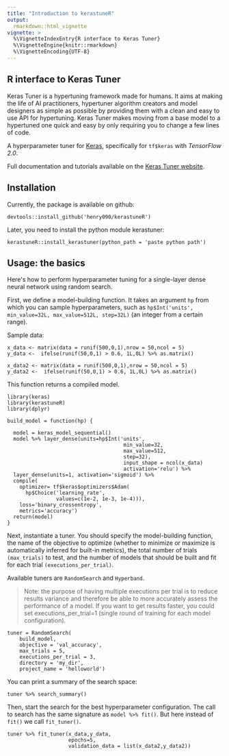 ```yaml
---
title: "Introduction to kerastuneR"
output:
  rmarkdown::html_vignette
vignette: >
  %\VignetteIndexEntry{R interface to Keras Tuner}
  %\VignetteEngine{knitr::rmarkdown}
  %\VignetteEncoding{UTF-8}
---
```




## R interface to Keras Tuner

Keras Tuner is a hypertuning framework made for humans. 
It aims at making the life of AI practitioners, hypertuner algorithm creators and model designers as simple as possible by providing them with a clean and easy to use API for hypertuning. Keras Tuner makes moving from a base model to a hypertuned one quick and easy by only requiring you to change a few lines of code.

A hyperparameter tuner for [Keras](https://keras.io/), specifically for ```tf$keras``` with *TensorFlow 2.0*.

Full documentation and tutorials available on the [Keras Tuner website](https://henry090.github.io/kerastuneR/).

## Installation

Currently, the package is available on github:

```
devtools::install_github('henry090/kerastuneR')
```

Later, you need to install the python module kerastuner:

```
kerastuneR::install_kerastuner(python_path = 'paste python path')
```

## Usage: the basics

Here's how to perform hyperparameter tuning for a single-layer dense neural network using random search.

First, we define a model-building function. It takes an argument ```hp``` from which you can sample hyperparameters, such as ```hp$Int('units', min_value=32L, max_value=512L, step=32L)``` (an integer from a certain range).

Sample data:

```
x_data <- matrix(data = runif(500,0,1),nrow = 50,ncol = 5)
y_data <-  ifelse(runif(50,0,1) > 0.6, 1L,0L) %>% as.matrix()

x_data2 <- matrix(data = runif(500,0,1),nrow = 50,ncol = 5)
y_data2 <-  ifelse(runif(50,0,1) > 0.6, 1L,0L) %>% as.matrix()
```

This function returns a compiled model.

```
library(keras)
library(kerastuneR)
library(dplyr)

build_model = function(hp) {
  
  model = keras_model_sequential()
  model %>% layer_dense(units=hp$Int('units',
                                      min_value=32,
                                      max_value=512,
                                      step=32),
                                      input_shape = ncol(x_data)
                                      activation='relu') %>% 
  layer_dense(units=1, activation='sigmoid') %>% 
  compile(
    optimizer= tf$keras$optimizers$Adam(
      hp$Choice('learning_rate',
                values=c(1e-2, 1e-3, 1e-4))),
    loss='binary_crossentropy',
    metrics='accuracy') 
  return(model)
}
```

Next, instantiate a tuner. You should specify the model-building function, the name of the objective to optimize (whether to minimize or maximize is automatically inferred for built-in metrics), the total number of trials ```(max_trials)``` to test, and the number of models that should be built and fit for each trial ```(executions_per_trial)```.

Available tuners are ```RandomSearch``` and ```Hyperband```.

> Note: the purpose of having multiple executions per trial is to reduce results variance and therefore be able to more accurately assess the performance of a model. If you want to get results faster, you could set executions_per_trial=1 (single round of training for each model configuration).

```
tuner = RandomSearch(
    build_model,
    objective = 'val_accuracy',
    max_trials = 5,
    executions_per_trial = 3,
    directory = 'my_dir',
    project_name = 'helloworld')
```

You can print a summary of the search space:

```
tuner %>% search_summary()
```

Then, start the search for the best hyperparameter configuration. The call to search has the same signature as ```model %>% fit()```. But here instead of ```fit()``` we call ```fit_tuner()```.

```
tuner %>% fit_tuner(x_data,y_data,
                    epochs=5, 
                    validation_data = list(x_data2,y_data2))
```



